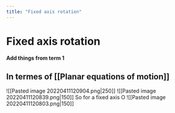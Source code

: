 ```yaml
---
title: "Fixed axis rotation"
---
```

# Fixed axis rotation
**Add things from term 1**
## In termes of [[Planar equations of motion]]

![[Pasted image 20220411120904.png|250]]
![[Pasted image 20220411120839.png|150]]
So for a fixed axis O
![[Pasted image 20220411120803.png|150]]
